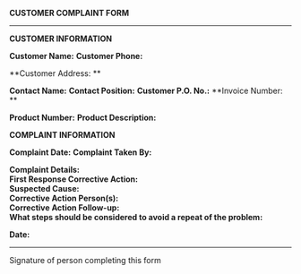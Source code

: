 **CUSTOMER COMPLAINT FORM**

  ----------------------------------------------------------------------- --------------------------
  **CUSTOMER INFORMATION**                                                
                                                                          
  **Customer Name:**                                                      **Customer Phone:**
                                                                          
  **Customer Address: **                                                  
                                                                          
  **Contact Name:**                                                       **Contact Position:**
  **Customer P.O. No.:**                                                  **Invoice Number: **
                                                                          
  **Product Number:**                                                     **Product Description:**
                                                                          
                                                                          
                                                                          
  **COMPLAINT INFORMATION**                                               
                                                                          
  **Complaint Date:**                                                     **Complaint Taken By:**
                                                                          
  **Complaint Details:**                                                  
  **First Response Corrective Action:**                                   
  **Suspected Cause:**                                                    
  **Corrective Action Person(s):**                                        
  **Corrective Action Follow-up:**                                        
  **What steps should be considered to avoid a repeat of the problem:**   
                                                                          
  **Date:**                                                               
                                                                          
  ----------------------------------------------------------------------- --------------------------

Signature of person completing this form
